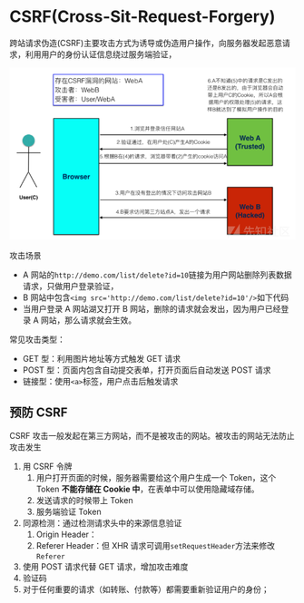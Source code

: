 # CSRF(Cross-Sit-Request-Forgery)

跨站请求伪造(CSRF)主要攻击方式为诱导或伪造用户操作，向服务器发起恶意请求，利用用户的身份认证信息绕过服务端验证，

![csrf](../../assets/images/security/csrf.png)

攻击场景

- A 网站的`http://demo.com/list/delete?id=10`链接为用户网站删除列表数据请求，只做用户登录验证，
- B 网站中包含`<img src='http://demo.com/list/delete?id=10'/>`如下代码
- 当用户登录 A 网站湖又打开 B 网站，删除的请求就会发出，因为用户已经登录 A 网站，那么请求就会生效。

常见攻击类型：

- GET 型：利用图片地址等方式触发 GET 请求
- POST 型：页面内包含自动提交表单，打开页面后自动发送 POST 请求
- 链接型：使用`<a>`标签，用户点击后触发请求

## 预防 CSRF

CSRF 攻击一般发起在第三方网站，而不是被攻击的网站。被攻击的网站无法防止攻击发生

1. 用 CSRF 令牌
   1. 用户打开页面的时候，服务器需要给这个用户生成一个 Token，这个 Token **不能存储在 Cookie 中**，在表单中可以使用隐藏域存储。
   2. 发送请求的时候带上 Token
   3. 服务端验证 Token
2. 同源检测：通过检测请求头中的来源信息验证
   1. Origin Header：
   2. Referer Header：但 XHR 请求可调用`setRequestHeader`方法来修改`Referer`
3. 使用 POST 请求代替 GET 请求，增加攻击难度
4. 验证码
5. 对于任何重要的请求（如转账、付款等）都需要重新验证用户的身份；
